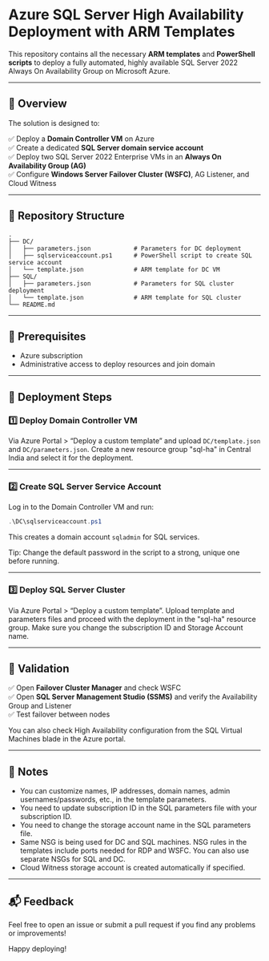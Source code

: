 # Azure SQL Server High Availability Deployment with ARM Templates

This repository contains all the necessary **ARM templates** and **PowerShell scripts** to deploy a fully automated, highly available SQL Server 2022 Always On Availability Group on Microsoft Azure.

---

## 📖 Overview

The solution is designed to:

✅ Deploy a **Domain Controller VM** on Azure  
✅ Create a dedicated **SQL Server domain service account**  
✅ Deploy two SQL Server 2022 Enterprise VMs in an **Always On Availability Group (AG)**  
✅ Configure **Windows Server Failover Cluster (WSFC)**, AG Listener, and Cloud Witness

---

## 📂 Repository Structure

```
.
├── DC/
│   ├── parameters.json            # Parameters for DC deployment
│   ├── sqlserviceaccount.ps1      # PowerShell script to create SQL service account
│   └── template.json              # ARM template for DC VM
├── SQL/
│   ├── parameters.json            # Parameters for SQL cluster deployment
│   └── template.json              # ARM template for SQL cluster
└── README.md
```

---

## 📝 Prerequisites

- Azure subscription
- Administrative access to deploy resources and join domain

---

## 🚀 Deployment Steps

### 1️⃣ Deploy Domain Controller VM

Via Azure Portal > “Deploy a custom template” and upload `DC/template.json` and `DC/parameters.json`.
Create a new resource group "sql-ha" in Central India and select it for the deployment.

---

### 2️⃣ Create SQL Server Service Account

Log in to the Domain Controller VM and run:

```powershell
.\DC\sqlserviceaccount.ps1
```

This creates a domain account `sqladmin` for SQL services.

Tip: Change the default password in the script to a strong, unique one before running.

---

### 3️⃣ Deploy SQL Server Cluster

Via Azure Portal > “Deploy a custom template”.
Upload template and parameters files and proceed with the deployment in the "sql-ha" resource group.
Make sure you change the subscription ID and Storage Account name.

---

## 🔎 Validation

✅ Open **Failover Cluster Manager** and check WSFC  
✅ Open **SQL Server Management Studio (SSMS)** and verify the Availability Group and Listener  
✅ Test failover between nodes

You can also check High Availability configuration from the SQL Virtual Machines blade in the Azure portal.

---

## 📄 Notes

- You can customize names, IP addresses, domain names, admin usernames/passwords, etc., in the template parameters.
- You need to update subscription ID in the SQL parameters file with your subscription ID.
- You need to change the storage account name in the SQL parameters file.
- Same NSG is being used for DC and SQL machines. NSG rules in the templates include ports needed for RDP and WSFC. You can also use separate NSGs for SQL and DC. 
- Cloud Witness storage account is created automatically if specified.

---

## 📬 Feedback

Feel free to open an issue or submit a pull request if you find any problems or improvements!

Happy deploying!
